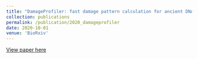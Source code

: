 ```yaml
---
title: "DamageProfiler: fast damage pattern calculation for ancient DNA."
collection: publications
permalink: /publication/2020_damageprofiler
date: 2020-10-01
venue: 'BioRxiv'
---
```


[View paper here](https://www.biorxiv.org/content/10.1101/2020.10.01.322206v1.full)
